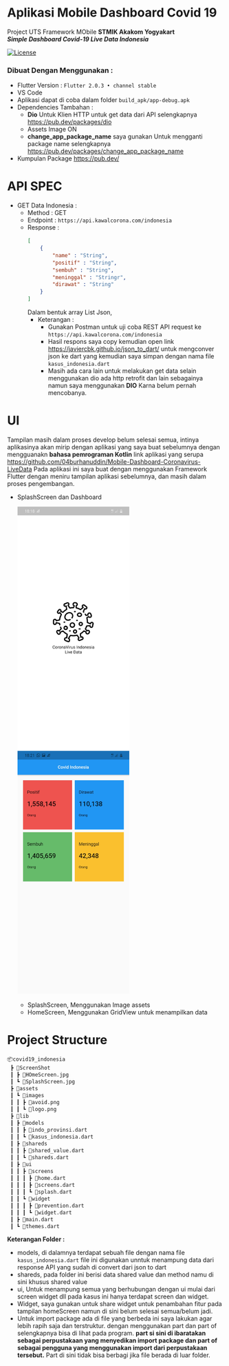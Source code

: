 # Aplikasi Mobile Dashboard Covid 19
Project UTS Framework MObile <b>STMIK Akakom Yogyakart</b><br>
<i><b>Simple Dashboard Covid-19 Live Data Indonesia</b></i><br>
<!-- license -->
[![License](https://img.shields.io/badge/License-BSD%202--Clause-orange.svg)](https://opensource.org/licenses/BSD-2-Clause)

### Dibuat Dengan Menggunakan :
- Flutter Version : `Flutter 2.0.3 • channel stable`
- VS Code
- Aplikasi dapat di coba dalam folder `build_apk/app-debug.apk`
- Dependencies Tambahan :
    - <b>Dio</b> Untuk Klien HTTP untuk get data dari API selengkapnya https://pub.dev/packages/dio
    - Assets Image ON
    - <b>change_app_package_name</b> saya gunakan Untuk mengganti package name selengkapnya https://pub.dev/packages/change_app_package_name
- Kumpulan Package https://pub.dev/
# API SPEC
- GET Data Indonesia :
    - Method : GET
    - Endpoint : `https://api.kawalcorona.com/indonesia`
    - Response :
        ```json
        [
            {
                "name" : "String",
                "positif" : "String",
                "sembuh" : "String",
                "meninggal" : "Stringr",
                "dirawat" : "String"
            }
        ]
        ```
        Dalam bentuk array List Json,
        - Keterangan :
            - Gunakan Postman untuk uji coba REST API request ke `https://api.kawalcorona.com/indonesia` 
            - Hasil respons saya copy kemudian open link https://javiercbk.github.io/json_to_dart/ untuk mengconver json ke dart yang kemudian saya simpan dengan nama file ```kasus_indonesia.dart```
            - Masih ada cara lain untuk melakukan get data selain menggunakan dio ada http retrofit dan lain sebagainya namun saya menggunakan <b>DIO</b> Karna belum pernah mencobanya.
# UI
Tampilan masih dalam proses develop belum selesai semua, intinya aplikasinya akan mirip dengan aplikasi yang saya buat sebelumnya dengan mengguanakn <b>bahasa pemrograman Kotlin</b> link aplikasi yang serupa https://github.com/04burhanuddin/Mobile-Dashboard-Coronavirus-LiveData Pada aplikasi ini saya buat dengan  menggunakan Framework Flutter dengan meniru tampilan aplikasi sebelumnya, dan masih dalam proses pengembangan.
- SplashScreen dan Dashboard
    
    <img src="ScreenShot/SplashScreen.jpg" width="260px"> <img src="ScreenShot/HOmeScreen.jpg" width="260px">
    - SplashScreen, Menggunakan Image assets
    - HomeScreen, Menggunakan GridView untuk menampilkan data

# Project Structure
```
📦covid19_indonesia
 ┣ 📂ScreenShot
 ┃ ┣ 📜HOmeScreen.jpg
 ┃ ┗ 📜SplashScreen.jpg
 ┣ 📂assets
 ┃ ┗ 📂images
 ┃ ┃ ┣ 📜avoid.png
 ┃ ┃ ┗ 📜logo.png
 ┣ 📂lib
 ┃ ┣ 📂models
 ┃ ┃ ┣ 📜indo_provinsi.dart
 ┃ ┃ ┗ 📜kasus_indonesia.dart
 ┃ ┣ 📂shareds
 ┃ ┃ ┣ 📜shared_value.dart
 ┃ ┃ ┗ 📜shareds.dart
 ┃ ┣ 📂ui
 ┃ ┃ ┣ 📂screens
 ┃ ┃ ┃ ┣ 📜home.dart
 ┃ ┃ ┃ ┣ 📜screens.dart
 ┃ ┃ ┃ ┗ 📜splash.dart
 ┃ ┃ ┗ 📂widget
 ┃ ┃ ┃ ┣ 📜prevention.dart
 ┃ ┃ ┃ ┗ 📜widget.dart
 ┃ ┣ 📜main.dart
 ┃ ┗ 📜themes.dart
 ```
 <b>Keterangan Folder :</b>
 - models, di dalamnya terdapat sebuah file dengan nama file `kasus_indonesia.dart` file ini digunakan unntuk menampung data dari response API yang sudah di convert dari json to dart 
 - shareds, pada folder ini berisi data shared value dan method namu di sini khusus shared value
 - ui, Untuk menampung semua yang berhubungan dengan ui mulai dari screen widget dll pada kasus ini hanya terdapat screen dan widget.
 - Widget, saya gunakan untuk share widget untuk penambahan fitur pada tampilan homeScreen namun di sini belum selesai semua/belum jadi.
 - Untuk import package ada di file yang berbeda ini saya lakukan agar lebih rapih saja dan terstruktur. dengan menggunakan part dan part of selengkapnya bisa di lihat pada program. <b>part si sini di ibaratakan sebagai perpustakaan yang menyedikan import package dan part of sebagai pengguna yang menggunakan import dari perpustakaan tersebut.</b> Part di sini tidak bisa berbagi jika file berada di luar folder.